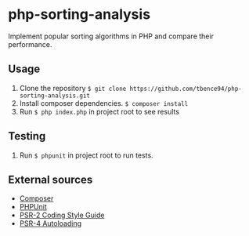 # php-sorting-analysis
Implement popular sorting algorithms in PHP and compare their performance.

## Usage
1. Clone the repository `$ git clone https://github.com/tbence94/php-sorting-analysis.git`
2. Install composer dependencies. `$ composer install`
3. Run `$ php index.php` in project root to see results

## Testing
1. Run `$ phpunit` in project root to run tests.

## External sources
* [Composer](https://getcomposer.org/)
* [PHPUnit](https://phpunit.de/)
* [PSR-2 Coding Style Guide](http://www.php-fig.org/psr/psr-2/)
* [PSR-4 Autoloading](http://www.php-fig.org/psr/psr-4/)